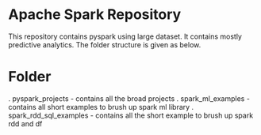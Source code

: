 # Apache Spark Repository
This repository contains pyspark using large dataset. It contains mostly predictive analytics. The folder structure is given as below.

# Folder
. pyspark_projects - contains all the broad projects
. spark_ml_examples - contains all short examples to brush up spark ml library
. spark_rdd_sql_examples - contains all the short example to brush up spark rdd and df